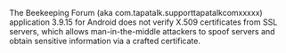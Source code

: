 The Beekeeping Forum (aka com.tapatalk.supporttapatalkcomxxxxx) application 3.9.15 for Android does not verify X.509 certificates from SSL servers, which allows man-in-the-middle attackers to spoof servers and obtain sensitive information via a crafted certificate.
